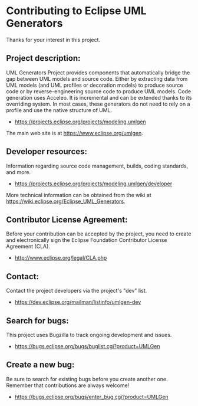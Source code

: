Contributing to Eclipse UML Generators
======================================

Thanks for your interest in this project.

Project description:
--------------------

UML Generators Project provides components that automatically bridge the gap between UML models and source code. Either by extracting data from UML models (and UML profiles or decoration models) to produce source code or  by reverse-engineering source code to produce UML models.
Code generation uses Acceleo. It is incremental and can be extended thanks to its overriding system.
In most cases, these generators do not need to rely on a profile and use the native structure of UML.

- https://projects.eclipse.org/projects/modeling.umlgen

The main web site is at https://www.eclipse.org/umlgen.

Developer resources:
--------------------

Information regarding source code management, builds, coding standards, and more.

- https://projects.eclipse.org/projects/modeling.umlgen/developer

More technical information can be obtained from the wiki at https://wiki.eclipse.org/Eclipse_UML_Generators.

Contributor License Agreement:
------------------------------

Before your contribution can be accepted by the project, you need to create and electronically sign the Eclipse Foundation Contributor License Agreement (CLA).

- http://www.eclipse.org/legal/CLA.php

Contact:
--------

Contact the project developers via the project's "dev" list.

- https://dev.eclipse.org/mailman/listinfo/umlgen-dev

Search for bugs:
----------------

This project uses Bugzilla to track ongoing development and issues.

- https://bugs.eclipse.org/bugs/buglist.cgi?product=UMLGen

Create a new bug:
-----------------

Be sure to search for existing bugs before you create another one. Remember that contributions are always welcome!

- https://bugs.eclipse.org/bugs/enter_bug.cgi?product=UMLGen